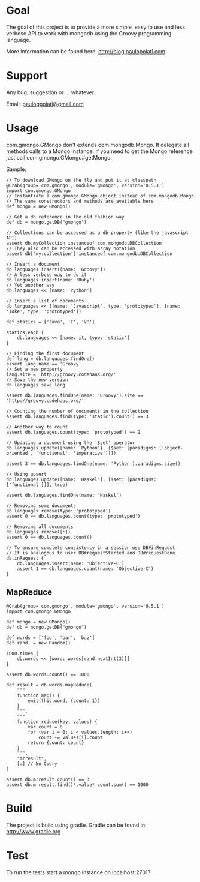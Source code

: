 # Goal

The goal of this project is to provide a more simple, easy to use and less verbose API to work with mongodb using the Groovy programming language.

More information can be found here: http://blog.paulopoiati.com.

# Support

Any bug, suggestion or ... whatever.

Email: paulogpoiati@gmail.com

# Usage

com.gmongo.GMongo don't extends com.mongodb.Mongo. It delegate all methods calls to a Mongo instance. If
you need to get the Mongo reference just call com.gmongo.GMongo#getMongo.

Sample:

    // To download GMongo on the fly and put it at classpath
    @Grab(group='com.gmongo', module='gmongo', version='0.5.1')
    import com.gmongo.GMongo
    // Instantiate a com.gmongo.GMongo object instead of com.mongodb.Mongo
    // The same constructors and methods are available here
    def mongo = new GMongo()
    
    // Get a db reference in the old fashion way
    def db = mongo.getDB("gmongo")

    // Collections can be accessed as a db property (like the javascript API)
    assert db.myCollection instanceof com.mongodb.DBCollection
    // They also can be accessed with array notation 
    assert db['my.collection'] instanceof com.mongodb.DBCollection

    // Insert a document
    db.languages.insert([name: 'Groovy'])
    // A less verbose way to do it
    db.languages.insert(name: 'Ruby')
    // Yet another way
    db.languages << [name: 'Python']

    // Insert a list of documents
    db.languages << [[name: 'Javascript', type: 'prototyped'], [name: 'Ioke', type: 'prototyped']]

    def statics = ['Java', 'C', 'VB']
    
    statics.each {
        db.languages << [name: it, type: 'static']
    }

    // Finding the first document
    def lang = db.languages.findOne()
    assert lang.name == 'Groovy'
    // Set a new property
    lang.site = 'http://groovy.codehaus.org/'
    // Save the new version
    db.languages.save lang

    assert db.languages.findOne(name: 'Groovy').site == 'http://groovy.codehaus.org/'

    // Counting the number of documents in the collection
    assert db.languages.find(type: 'static').count() == 3

    // Another way to count
    assert db.languages.count(type: 'prototyped') == 2
    
    // Updating a document using the '$set' operator
    db.languages.update([name: 'Python'], [$set: [paradigms: ['object-oriented', 'functional', 'imperative']]])
    
    assert 3 == db.languages.findOne(name: 'Python').paradigms.size()
    
    // Using upsert
    db.languages.update([name: 'Haskel'], [$set: [paradigms: ['functional']]], true)

    assert db.languages.findOne(name: 'Haskel')

    // Removing some documents
    db.languages.remove(type: 'prototyped')
    assert 0 == db.languages.count(type: 'prototyped')
    
    // Removing all documents
    db.languages.remove([:])
    assert 0 == db.languages.count()
    
    // To ensure complete consistency in a session use DB#inRequest
    // It is analogous to user DB#requestStarted and DB#requestDone
    db.inRequest {
        db.languages.insert(name: 'Objective-C')
        assert 1 == db.languages.count(name: 'Objective-C')
    }
    
## MapReduce
    @Grab(group='com.gmongo', module='gmongo', version='0.5.1')
    import com.gmongo.GMongo

    def mongo = new GMongo()
    def db = mongo.getDB("gmongo")

    def words = ['foo', 'bar', 'baz']
    def rand  = new Random()		

    1000.times { 
        db.words << [word: words[rand.nextInt(3)]]
    }

    assert db.words.count() == 1000

    def result = db.words.mapReduce(
        """
        function map() {
            emit(this.word, {count: 1})
        }
        """,
        """
        function reduce(key, values) {
            var count = 0
            for (var i = 0; i < values.length; i++)
                count += values[i].count
            return {count: count}
        }
        """,
        "mrresult",
        [:] // No Query
    )

    assert db.mrresult.count() == 3
    assert db.mrresult.find()*.value*.count.sum() == 1000

# Build

The project is build using gradle. Gradle can be found in: http://www.gradle.org

# Test

To run the tests start a mongo instance on localhost:27017